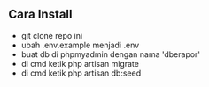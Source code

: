 
## Cara Install

- git clone repo ini
- ubah .env.example menjadi .env
- buat db di phpmyadmin dengan nama 'dberapor'
- di cmd ketik php artisan migrate
- di cmd ketik php artisan db:seed


